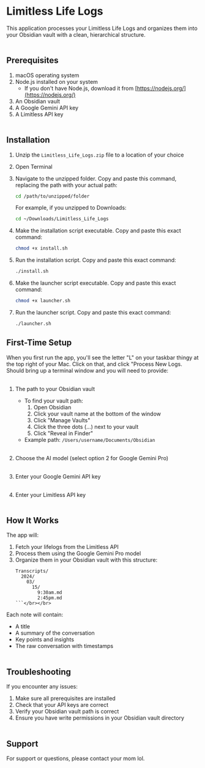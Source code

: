 # Limitless Life Logs

This application processes your Limitless Life Logs and organizes them into your Obsidian vault with a clean, hierarchical structure.</br></br>

## Prerequisites

1. macOS operating system</br>
2. Node.js installed on your system</br>
   - If you don't have Node.js, download it from [https://nodejs.org/](https://nodejs.org/)</br>
3. An Obsidian vault</br>
4. A Google Gemini API key</br>
5. A Limitless API key</br></br>

## Installation

1. Unzip the `Limitless_Life_Logs.zip` file to a location of your choice</br>
2. Open Terminal</br>
3. Navigate to the unzipped folder. Copy and paste this command, replacing the path with your actual path:</br>
   ```bash
   cd /path/to/unzipped/folder
   ```
   For example, if you unzipped to Downloads:</br>
   ```bash
   cd ~/Downloads/Limitless_Life_Logs
   ```

4. Make the installation script executable. Copy and paste this exact command:</br>
   ```bash
   chmod +x install.sh
   ```

5. Run the installation script. Copy and paste this exact command:</br>
   ```bash
   ./install.sh
   ```

6. Make the launcher script executable. Copy and paste this exact command:</br>
   ```bash
   chmod +x launcher.sh
   ```

7. Run the launcher script. Copy and paste this exact command:</br>
   ```bash
   ./launcher.sh
   ```

## First-Time Setup

When you first run the app, you'll see the letter "L" on your taskbar thingy at the top right of your Mac. Click on that, and click "Process New Logs. Should bring up a terminal window and you will need to provide:</br></br>

1. The path to your Obsidian vault</br>
   - To find your vault path:</br>
     1. Open Obsidian</br>
     2. Click your vault name at the bottom of the window</br>
     3. Click "Manage Vaults"</br>
     4. Click the three dots (...) next to your vault</br>
     5. Click "Reveal in Finder"</br>
   - Example path: `/Users/username/Documents/Obsidian`</br></br>

2. Choose the AI model (select option 2 for Google Gemini Pro)</br></br>

3. Enter your Google Gemini API key</br></br>

4. Enter your Limitless API key</br></br>

## How It Works

The app will:</br>
1. Fetch your lifelogs from the Limitless API</br>
2. Process them using the Google Gemini Pro model</br>
3. Organize them in your Obsidian vault with this structure:</br>
   ```
   Transcripts/
     2024/
       03/
         15/
           9:30am.md
           2:45pm.md
   ```</br></br>

Each note will contain:</br>
- A title</br>
- A summary of the conversation</br>
- Key points and insights</br>
- The raw conversation with timestamps</br></br>

## Troubleshooting

If you encounter any issues:</br>
1. Make sure all prerequisites are installed</br>
2. Check that your API keys are correct</br>
3. Verify your Obsidian vault path is correct</br>
4. Ensure you have write permissions in your Obsidian vault directory</br></br>

## Support

For support or questions, please contact your mom lol.</br>
